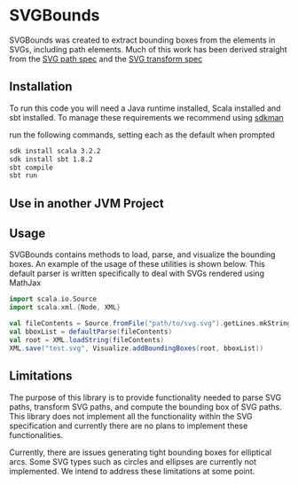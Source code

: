 # SVGBounds
SVGBounds was created to extract bounding boxes from the elements in SVGs, including path elements.
Much of this work has been derived straight from the [SVG path spec](https://www.w3.org/TR/SVG/paths.html) and the [SVG transform spec](https://www.w3.org/TR/SVG/coords.html)

## Installation

To run this code you will need a Java runtime installed, Scala installed and sbt installed. To manage these 
requirements we recommend using [sdkman](https://sdkman.io/)

run the following commands, setting each as the default when prompted

```bash
sdk install scala 3.2.2
sdk install sbt 1.8.2
sbt compile
sbt run
```


## Use in another JVM Project



## Usage

SVGBounds contains methods to load, parse, and visualize the bounding boxes. An example of the usage of these utilities is shown below.
This default parser is written specifically to deal with SVGs rendered using MathJax
```scala
import scala.io.Source
import scala.xml.{Node, XML}

val fileContents = Source.fromFile("path/to/svg.svg").getLines.mkString
val bboxList = defaultParse(fileContents)
val root = XML.loadString(fileContents)
XML.save("test.svg", Visualize.addBoundingBoxes(root, bboxList))
```

## Limitations
The purpose of this library is to provide functionality needed to parse SVG paths, transform SVG paths, and compute the bounding box of SVG paths.
This library does not implement all the functionality within the SVG specification and currently there are no plans to implement these functionalities.

Currently, there are issues generating tight bounding boxes for elliptical arcs. 
Some SVG types such as circles and ellipses are currently not implemented. We intend to address these limitations at some point. 


